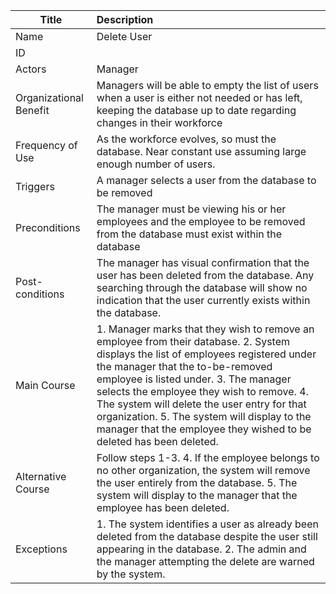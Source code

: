 | Title | Description |
|-------|:------------|
| Name | Delete User|
| ID |  |
| Actors | Manager |
| Organizational Benefit | Managers will be able to empty the list of users when a user is either not needed or has left, keeping the database up to date regarding changes in their workforce |
| Frequency of Use | As the workforce evolves, so must the database. Near constant use assuming large enough number of users. |
| Triggers | A manager selects a user from the database to be removed |
| Preconditions | The manager must be viewing his or her employees and the employee to be removed from the database must exist within the database |
| Post-conditions | The manager has visual confirmation that the user has been deleted from the database. Any searching through the database will show no indication that the user currently exists within the database. |
| Main Course | 1. Manager marks that they wish to remove an employee from their database. 2. System displays the list of employees registered under the manager that the to-be-removed employee is listed under. 3. The manager selects the employee they wish to remove. 4. The system will delete the user entry for that organization. 5. The system will display to the manager that the employee they wished to be deleted has been deleted.|
| Alternative Course | Follow steps 1-3. 4. If the employee belongs to no other organization, the system will remove the user entirely from the database. 5. The system will display to the manager that the employee has been deleted.
| Exceptions | 1. The system identifies a user as already been deleted from the database despite the user still appearing in the database. 2. The admin and the manager attempting the delete are warned by the system.
